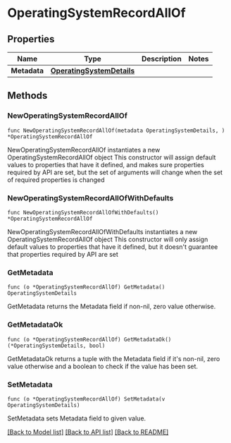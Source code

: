 # OperatingSystemRecordAllOf

## Properties

Name | Type | Description | Notes
------------ | ------------- | ------------- | -------------
**Metadata** | [**OperatingSystemDetails**](OperatingSystemDetails.md) |  | 

## Methods

### NewOperatingSystemRecordAllOf

`func NewOperatingSystemRecordAllOf(metadata OperatingSystemDetails, ) *OperatingSystemRecordAllOf`

NewOperatingSystemRecordAllOf instantiates a new OperatingSystemRecordAllOf object
This constructor will assign default values to properties that have it defined,
and makes sure properties required by API are set, but the set of arguments
will change when the set of required properties is changed

### NewOperatingSystemRecordAllOfWithDefaults

`func NewOperatingSystemRecordAllOfWithDefaults() *OperatingSystemRecordAllOf`

NewOperatingSystemRecordAllOfWithDefaults instantiates a new OperatingSystemRecordAllOf object
This constructor will only assign default values to properties that have it defined,
but it doesn't guarantee that properties required by API are set

### GetMetadata

`func (o *OperatingSystemRecordAllOf) GetMetadata() OperatingSystemDetails`

GetMetadata returns the Metadata field if non-nil, zero value otherwise.

### GetMetadataOk

`func (o *OperatingSystemRecordAllOf) GetMetadataOk() (*OperatingSystemDetails, bool)`

GetMetadataOk returns a tuple with the Metadata field if it's non-nil, zero value otherwise
and a boolean to check if the value has been set.

### SetMetadata

`func (o *OperatingSystemRecordAllOf) SetMetadata(v OperatingSystemDetails)`

SetMetadata sets Metadata field to given value.



[[Back to Model list]](../README.md#documentation-for-models) [[Back to API list]](../README.md#documentation-for-api-endpoints) [[Back to README]](../README.md)


